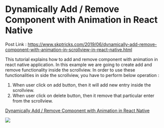 # Dynamically Add / Remove Component with Animation in React Native

Post Link : https://www.skptricks.com/2019/06/dynamically-add-remove-component-with-animation-in-scrollview-in-react-native.html

This tutorial explains how to add and remove component with animation in react native application. In this example we are going to create add and remove functionality inside the scrollview. In order to use these functionalities in side the scrollview, you have to perform below operation :
1. When user click on add button, then it will add new entry inside the scrollview.
2. When user click on delete button, then it remove that particular enter from the scrollview.

<a href="https://www.skptricks.com/2019/06/dynamically-add-remove-component-with-animation-in-scrollview-in-react-native.html" >Dynamically Add / Remove Component with Animation in React Native </a>

<img src="https://1.bp.blogspot.com/-rB8IQYmHhx4/XQYmDZs98XI/AAAAAAAAC_c/UQYUGN6-NU4eKfaayseepfmceM0pUSW-gCLcBGAs/s400/dynamically-add-remove-component-with-animation-in-scrollview-in-react-native.jpg" />
